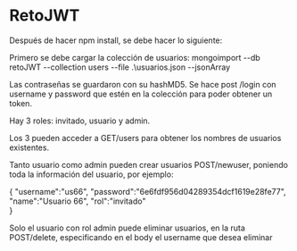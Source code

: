 # RetoJWT
Después de hacer npm install, se debe hacer lo siguiente:

Primero se debe cargar la colección de usuarios:
mongoimport --db retoJWT --collection users --file .\usuarios.json --jsonArray

Las contraseñas se guardaron con su hashMD5. 
Se hace post /login con username y password que estén en la colección para poder obtener un token.

Hay 3 roles: invitado, usuario y admin. 

Los 3 pueden acceder a GET/users para obtener los nombres de usuarios existentes.

Tanto usuario como admin pueden crear usuarios POST/newuser, poniendo toda la información del usuario, por ejemplo:

{   "username":"us66",
    "password":"6e6fdf956d04289354dcf1619e28fe77",
    "name":"Usuario 66",
    "rol":"invitado"  
  }
  
Solo el usuario con rol admin puede eliminar usuarios, en la ruta POST/delete, especificando en el body el username que desea eliminar
